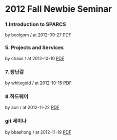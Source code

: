 # 2012 Fall Newbie Seminar

### 1.Introduction to SPARCS

by boolgom / at 2012-09-27
[PDF](https://s3.ap-northeast-2.amazonaws.com/sparcs.home/seminars/boolgom-20121127_1-1.pdf)

### 5. Projects and Services

by chaos / at 2012-10-10
[PDF](https://s3.ap-northeast-2.amazonaws.com/sparcs.home/seminars/chaos-20121010-1.pptx)

### 7. 장난감

by whitegold / at 2012-10-15
[PDF](https://s3.ap-northeast-2.amazonaws.com/sparcs.home/seminars/whitegold-20121015-1.pptx)

### 8.하드웨어

by aon / at 2012-11-22
[PDF](https://s3.ap-northeast-2.amazonaws.com/sparcs.home/seminars/aon-20121122-1.pptx)

### git 세미나

by bbashong / at 2012-11-19
[PDF](https://s3.ap-northeast-2.amazonaws.com/sparcs.home/seminars/bbashong-20121128-1.pptx)
